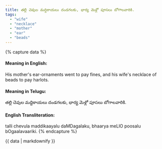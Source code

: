 ```yaml
---
title: తల్లి చెవుల మద్దికాయలు దండగలకు, భార్య మెళ్లో పూసలు బోగాలవారికి.
tags:
  - "wife"
  - "necklace"
  - "mother"
  - "ear"
  - "beads"
---
```


{% capture data %}
#### Meaning in English:
His mother's ear-ornaments went to pay fines, and his wife's necklace of beads to pay harlots.

#### Meaning in Telugu:
తల్లి చెవుల మద్దికాయలు దండగలకు, భార్య మెళ్లో పూసలు బోగాలవారికి.

#### English Transliteration:
talli chevula maddikaayalu daMDagalaku, bhaarya meLlO poosalu bOgaalavaariki.
{% endcapture %}

<div class="notice">{{ data | markdownify }}</div>

